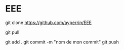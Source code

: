 # EEE

git clone https://github.com/ayperrin/EEE

git pull

git add .
git commit -m "nom de mon commit"
git push 